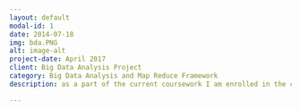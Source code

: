 ```yaml
---
layout: default
modal-id: 1
date: 2014-07-18
img: bda.PNG
alt: image-alt
project-date: April 2017
client: Big Data Analysis Project
category: Big Data Analysis and Map Reduce Framework
description: as a part of the current coursework I am enrolled in the course of Big Data Analysis where my task is to clean, analyze and discover hidden information using complex dataset of NYC complaints that ranges over 7GB+ on Microsoft Excel and Spark. Find the entire project on :<a href="https://github.com/anshalsavla/BigDataProject">GitHub Repo</a>. 

---
```

